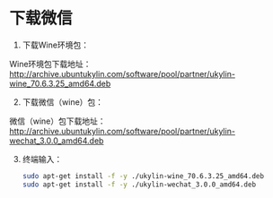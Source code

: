 # 下载微信

1. 下载Wine环境包：

 Wine环境包下载地址：http://archive.ubuntukylin.com/software/pool/partner/ukylin-wine_70.6.3.25_amd64.deb

2. 下载微信（wine）包：

微信（wine）包下载地址：http://archive.ubuntukylin.com/software/pool/partner/ukylin-wechat_3.0.0_amd64.deb

3. 终端输入：

   ```bash
   sudo apt-get install -f -y ./ukylin-wine_70.6.3.25_amd64.deb
   sudo apt-get install -f -y ./ukylin-wechat_3.0.0_amd64.deb
   ```

